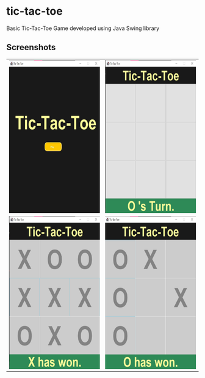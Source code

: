# tic-tac-toe
Basic Tic-Tac-Toe Game developed using Java Swing library

## Screenshots

<table>
  <tr>
      <td>
        <img src="docs/main_screen_tic-tac-toe.jpg" alt="Main Screen" style="width:250px; height:400px;">
      </td>
      <td>
        <img src="docs/game_screen_tic-tac-toe.jpg" alt="Game Screen" style="width:250px; height:400px;">
      </td>
      
  </tr>
  <tr>
  	<td>
        <img src="docs/x's_win_tic-tac-toe.jpg" alt="X's win" style="width:250px; height:400px;">
    </td>
    <td>
        <img src="docs/o's_win_tic-tac-toe.jpg" alt="O's win" style="width:250px; height:400px;">
      </td>
   </tr>
 </table>
